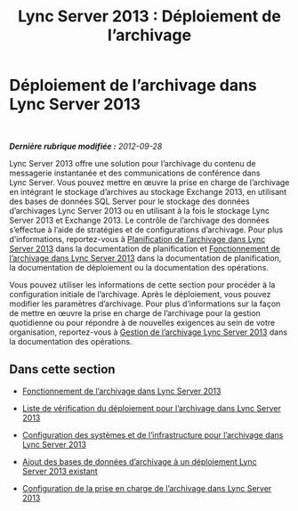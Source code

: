 ﻿---
title: 'Lync Server 2013 : Déploiement de l’archivage'
TOCTitle: Déploiement de l’archivage
ms:assetid: a89edd16-12d5-4602-ad2f-194b47d1188e
ms:mtpsurl: https://technet.microsoft.com/fr-fr/library/JJ205147(v=OCS.15)
ms:contentKeyID: 49298454
ms.date: 05/20/2016
mtps_version: v=OCS.15
ms.translationtype: HT
---

# Déploiement de l’archivage dans Lync Server 2013

 

_**Dernière rubrique modifiée :** 2012-09-28_

Lync Server 2013 offre une solution pour l’archivage du contenu de messagerie instantanée et des communications de conférence dans Lync Server. Vous pouvez mettre en œuvre la prise en charge de l’archivage en intégrant le stockage d’archives au stockage Exchange 2013, en utilisant des bases de données SQL Server pour le stockage des données d’archivages Lync Server 2013 ou en utilisant à la fois le stockage Lync Server 2013 et Exchange 2013. Le contrôle de l’archivage des données s’effectue à l’aide de stratégies et de configurations d’archivage. Pour plus d’informations, reportez-vous à [Planification de l’archivage dans Lync Server 2013](lync-server-2013-planning-for-archiving.md) dans la documentation de planification et [Fonctionnement de l’archivage dans Lync Server 2013](lync-server-2013-how-archiving-works.md) dans la documentation de planification, la documentation de déploiement ou la documentation des opérations.

Vous pouvez utiliser les informations de cette section pour procéder à la configuration initiale de l’archivage. Après le déploiement, vous pouvez modifier les paramètres d’archivage. Pour plus d’informations sur la façon de mettre en œuvre la prise en charge de l’archivage pour la gestion quotidienne ou pour répondre à de nouvelles exigences au sein de votre organisation, reportez-vous à [Gestion de l’archivage Lync Server 2013](lync-server-2013-managing-archiving.md) dans la documentation des opérations.

## Dans cette section

  - [Fonctionnement de l’archivage dans Lync Server 2013](lync-server-2013-how-archiving-works.md)

  - [Liste de vérification du déploiement pour l’archivage dans Lync Server 2013](lync-server-2013-deployment-checklist-for-archiving.md)

  - [Configuration des systèmes et de l’infrastructure pour l’archivage dans Lync Server 2013](lync-server-2013-setting-up-systems-and-infrastructure-for-archiving.md)

  - [Ajout des bases de données d’archivage à un déploiement Lync Server 2013 existant](lync-server-2013-adding-archiving-databases-to-an-existing-lync-server-2013-deployment.md)

  - [Configuration de la prise en charge de l’archivage dans Lync Server 2013](lync-server-2013-configuring-support-for-archiving.md)


